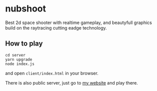 # nubshoot
Best 2d space shooter with realtime gameplay, and beautyfull graphics build on
the raytracing cutting eadge technology.

## How to play
```
cd server
yarn upgrade
node index.js
```
and open `client/index.html` in your browser.

There is also public server, just go to [my website](https://game.lukaszm.xyz)
and play there.
